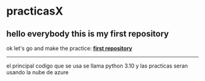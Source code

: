 # practicasX
## hello everybody this is my first repository
ok let's go and make the practice:
**[first repository](https://github.com/JoseJuML/practicasX.git)**

--------------------------------------------------
el principal codigo que se usa se llama python 3.10 y las practicas seran usando la nube de azure